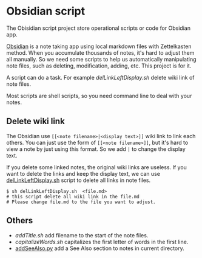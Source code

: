 # Obsidian script

The Obisidian script project store operational scripts or code for Obsidian app.

[Obsidian](https://obsidian.md) is a note taking app using local markdown files with Zettelkasten method. When you accumulate thousands of notes, it's hard to adjust them all manually. So we need some scripts to help us automatically manipulating note files, such as deleting, modification, adding, etc. This project is for it. 

A script can do a task. For example _delLinkLeftDisplay.sh_ delete wiki link of note files.

Most scripts are shell scripts, so you need command line to deal with your notes.

## Delete wiki link 

The Obsidian use `[[<note filename>|<display text>]]` wiki link to link each others. You can just use the form of `[[<note filename>]]`, but it's hard to view a note by just using this format. So we add `|` to change the display text. 

If you delete some linked notes, the original wiki links are useless. If you want to delete the links and keep the display text, we can use [delLinkLeftDisplay.sh](/src/delLinkLeftDisplay.sh) script to delete all links in note files. 

```  shell
$ sh delLinkLeftDisplay.sh  <file.md>
# this script delete all wiki link in the file.md 
# Please change file.md to the file you want to adjust.
```

## Others

- _addTitle.sh_ add filename to the start of the note files. 
- _capitalizeWords.sh_ capitalizes the first letter of words in the first line.
- [addSeeAlso.py](/src/addSeeAlso.py) add a See Also section to notes in current directory.
